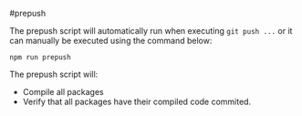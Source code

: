 #prepush

The prepush script will automatically run when executing `git push ...` or it can manually be executed using the command below:

```
npm run prepush
```

The prepush script will:
* Compile all packages
* Verify that all packages have their compiled code commited.
